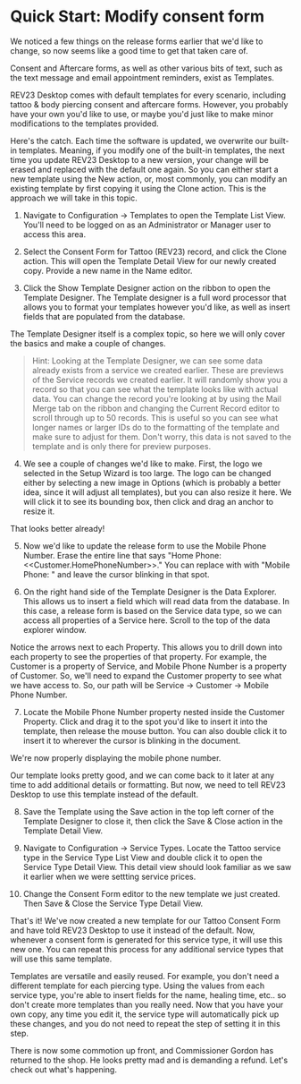 # Quick Start: Modify consent form

We noticed a few things on the release forms earlier that we'd like to change, so now seems like a good time to get that taken care of.

Consent and Aftercare forms, as well as other various bits of text, such as the text message and email appointment reminders, exist as Templates.

REV23 Desktop comes with default templates for every scenario, including tattoo & body piercing consent and aftercare forms. However, you probably have your own you'd like to use, or maybe you'd just like to make minor modifications to the templates provided.

Here's the catch. Each time the software is updated, we overwrite our built-in templates. Meaning, if you modify one of the built-in templates, the next time you update REV23 Desktop to a new version, your change will be erased and replaced with the default one again. So you can either start a new template using the New action, or, most commonly, you can modify an existing template by first copying it using the Clone action. This is the approach we will take in this topic.

1. Navigate to Configuration -> Templates to open the Template List View. You'll need to be logged on as an Administrator or Manager user to access this area.

2. Select the Consent Form for Tattoo (REV23) record, and click the Clone action. This will open the Template Detail View for our newly created copy. Provide a new name in the Name editor.

3. Click the Show Template Designer action on the ribbon to open the Template Designer. The Template designer is a full word processor that allows you to format your templates however you'd like, as well as insert fields that are populated from the database.

The Template Designer itself is a complex topic, so here we will only cover the basics and make a couple of changes.

> Hint: Looking at the Template Designer, we can see some data already exists from a service we created earlier. These are previews of the Service records we created earlier. It will randomly show you a record so that you can see what the template looks like with actual data. You can change the record you're looking at by using the Mail Merge tab on the ribbon and changing the Current Record editor to scroll through up to 50 records. This is useful so you can see what longer names or larger IDs do to the formatting of the template and make sure to adjust for them. Don't worry, this data is not saved to the template and is only there for preview purposes.

4. We see a couple of changes we'd like to make. First, the logo we selected in the Setup Wizard is too large. The logo can be changed either by selecting a new image in Options (which is probably a better idea, since it will adjust all templates), but you can also resize it here. We will click it to see its bounding box, then click and drag an anchor to resize it.

That looks better already!

5. Now we'd like to update the release form to use the Mobile Phone Number. Erase the entire line that says "Home Phone: <<Customer.HomePhoneNumber>>." You can replace with with "Mobile Phone: " and leave the cursor blinking in that spot.

6. On the right hand side of the Template Designer is the Data Explorer. This allows us to insert a field which will read data from the database. In this case, a release form is based on the Service data type, so we can access all properties of a Service here. Scroll to the top of the data explorer window.

Notice the arrows next to each Property. This allows you to drill down into each property to see the properties of that property. For example, the Customer is a property of Service, and Mobile Phone Number is a property of Customer. So, we'll need to expand the Customer property to see what we have access to. So, our path will be Service -> Customer -> Mobile Phone Number.

7. Locate the Mobile Phone Number property nested inside the Customer Property. Click and drag it to the spot you'd like to insert it into the template, then release the mouse button. You can also double click it to insert it to wherever the cursor is blinking in the document.

We're now properly displaying the mobile phone number.

Our template looks pretty good, and we can come back to it later at any time to add additional details or formatting. But now, we need to tell REV23 Desktop to use this template instead of the default.

8. Save the Template using the Save action in the top left corner of the Template Designer to close it, then click the Save & Close action in the Template Detail View.

9. Navigate to Configuration -> Service Types. Locate the Tattoo service type in the Service Type List View and double click it to open the Service Type Detail View. This detail view should look familiar as we saw it earlier when we were settting service prices.

10. Change the Consent Form editor to the new template we just created. Then Save & Close the Service Type Detail View.

That's it! We've now created a new template for our Tattoo Consent Form and have told REV23 Desktop to use it instead of the default. Now, whenever a consent form is generated for this service type, it will use this new one. You can repeat this process for any additional service types that will use this same template.

Templates are versatile and easily reused. For example, you don't need a different template for each piercing type. Using the values from each service type, you're able to insert fields for the name, healing time, etc.. so don't create more templates than you really need. Now that you have your own copy, any time you edit it, the service type will automatically pick up these changes, and you do not need to repeat the step of setting it in this step.

There is now some commotion up front, and Commissioner Gordon has returned to the shop. He looks pretty mad and is demanding a refund. Let's check out what's happening.